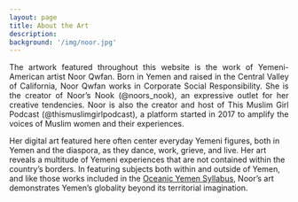 ```yaml
---
layout: page
title: About the Art
description:
background: '/img/noor.jpg'
---
```


<p align="justify">
The artwork featured throughout this website is the work of Yemeni-American artist Noor Qwfan. Born in Yemen and raised in the Central Valley of California, Noor Qwfan works in Corporate Social Responsibility. She is the creator of Noor’s Nook (@noors_nook), an expressive outlet for her creative tendencies. Noor is also the creator and host of This Muslim Girl Podcast (@thismuslimgirlpodcast), a platform started in 2017 to amplify the voices of Muslim women and their experiences.

Her digital art featured here often center everyday Yemeni figures, both in Yemen and the diaspora, as they dance, work, grieve, and live. Her art reveals a multitude of Yemeni experiences that are not contained within the country’s borders. In featuring subjects both within and outside of Yemen, and like those works included in the <a href="https://gokhamin.com/global-yemen/syllabus">Oceanic Yemen Syllabus</a>, Noor’s art demonstrates Yemen’s globality beyond its territorial imagination.
 </p>
